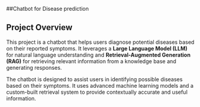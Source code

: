 ##Chatbot for Disease prediction
## Project Overview

This project is a chatbot that helps users diagnose potential diseases based on their reported symptoms. It leverages a **Large Language Model (LLM)** for natural language understanding and **Retrieval-Augmented Generation (RAG)** for retrieving relevant information from a knowledge base and generating responses.

The chatbot is designed to assist users in identifying possible diseases based on their symptoms. It uses advanced machine learning models and a custom-built retrieval system to provide contextually accurate and useful information.
